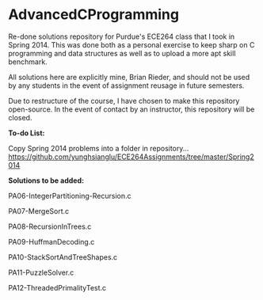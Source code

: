 # AdvancedCProgramming
Re-done solutions repository for Purdue's ECE264 class that I took in Spring 2014. This was done both as a personal exercise to keep sharp on C programming and data structures as well as to upload a more apt skill benchmark.

All solutions here are explicitly mine, Brian Rieder, and should not be used by any students in the event of assignment reusage in future semesters.

Due to restructure of the course, I have chosen to make this repository open-source. In the event of contact by an instructor, this repository will be closed.


**To-do List:**

Copy Spring 2014 problems into a folder in repository...
https://github.com/yunghsianglu/ECE264Assignments/tree/master/Spring2014


**Solutions to be added:**

PA06-IntegerPartitioning-Recursion.c

PA07-MergeSort.c

PA08-RecursionInTrees.c

PA09-HuffmanDecoding.c

PA10-StackSortAndTreeShapes.c

PA11-PuzzleSolver.c

PA12-ThreadedPrimalityTest.c
